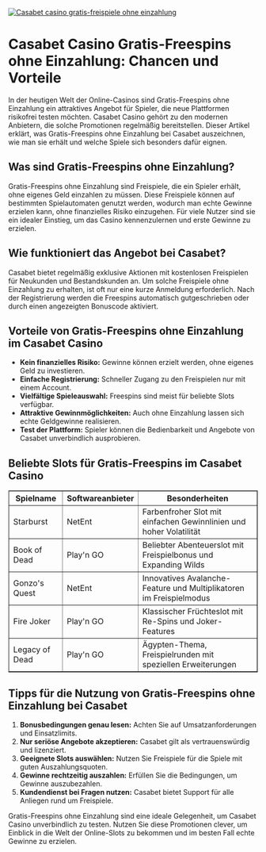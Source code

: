 [![Casabet casino gratis-freispiele ohne einzahlung](https://123-caf.pages.dev/gitsignup.png)](https://vrmoo.ru/Bt82HjjY)

<h1>Casabet Casino Gratis-Freespins ohne Einzahlung: Chancen und Vorteile</h1> <p>In der heutigen Welt der Online-Casinos sind Gratis-Freespins ohne Einzahlung ein attraktives Angebot für Spieler, die neue Plattformen risikofrei testen möchten. Casabet Casino gehört zu den modernen Anbietern, die solche Promotionen regelmäßig bereitstellen. Dieser Artikel erklärt, was Gratis-Freespins ohne Einzahlung bei Casabet auszeichnen, wie man sie erhält und welche Spiele sich besonders dafür eignen.</p>  <h2>Was sind Gratis-Freespins ohne Einzahlung?</h2> <p>Gratis-Freespins ohne Einzahlung sind Freispiele, die ein Spieler erhält, ohne eigenes Geld einzahlen zu müssen. Diese Freispiele können auf bestimmten Spielautomaten genutzt werden, wodurch man echte Gewinne erzielen kann, ohne finanzielles Risiko einzugehen. Für viele Nutzer sind sie ein idealer Einstieg, um das Casino kennenzulernen und erste Gewinne zu erzielen.</p>  <h2>Wie funktioniert das Angebot bei Casabet?</h2> <p>Casabet bietet regelmäßig exklusive Aktionen mit kostenlosen Freispielen für Neukunden und Bestandskunden an. Um solche Freispiele ohne Einzahlung zu erhalten, ist oft nur eine kurze Anmeldung erforderlich. Nach der Registrierung werden die Freespins automatisch gutgeschrieben oder durch einen angezeigten Bonuscode aktiviert.</p>  <h2>Vorteile von Gratis-Freespins ohne Einzahlung im Casabet Casino</h2> <ul>   <li><strong>Kein finanzielles Risiko:</strong> Gewinne können erzielt werden, ohne eigenes Geld zu investieren.</li>   <li><strong>Einfache Registrierung:</strong> Schneller Zugang zu den Freispielen nur mit einem Account.</li>   <li><strong>Vielfältige Spieleauswahl:</strong> Freespins sind meist für beliebte Slots verfügbar.</li>   <li><strong>Attraktive Gewinnmöglichkeiten:</strong> Auch ohne Einzahlung lassen sich echte Geldgewinne realisieren.</li>   <li><strong>Test der Plattform:</strong> Spieler können die Bedienbarkeit und Angebote von Casabet unverbindlich ausprobieren.</li> </ul>  <h2>Beliebte Slots für Gratis-Freespins im Casabet Casino</h2> <table border="1" cellpadding="8" cellspacing="0">   <thead>     <tr>       <th>Spielname</th>       <th>Softwareanbieter</th>       <th>Besonderheiten</th>     </tr>   </thead>   <tbody>     <tr>       <td>Starburst</td>       <td>NetEnt</td>       <td>Farbenfroher Slot mit einfachen Gewinnlinien und hoher Volatilität</td>     </tr>     <tr>       <td>Book of Dead</td>       <td>Play'n GO</td>       <td>Beliebter Abenteuerslot mit Freispielbonus und Expanding Wilds</td>     </tr>     <tr>       <td>Gonzo's Quest</td>       <td>NetEnt</td>       <td>Innovatives Avalanche-Feature und Multiplikatoren im Freispielmodus</td>     </tr>     <tr>       <td>Fire Joker</td>       <td>Play'n GO</td>       <td>Klassischer Früchteslot mit Re-Spins und Joker-Features</td>     </tr>     <tr>       <td>Legacy of Dead</td>       <td>Play'n GO</td>       <td>Ägypten-Thema, Freispielrunden mit speziellen Erweiterungen</td>     </tr>   </tbody> </table>  <h2>Tipps für die Nutzung von Gratis-Freespins ohne Einzahlung bei Casabet</h2> <ol>   <li><strong>Bonusbedingungen genau lesen:</strong> Achten Sie auf Umsatzanforderungen und Einsatzlimits.</li>   <li><strong>Nur seriöse Angebote akzeptieren:</strong> Casabet gilt als vertrauenswürdig und lizenziert.</li>   <li><strong>Geeignete Slots auswählen:</strong> Nutzen Sie Freispiele für die Spiele mit guten Auszahlungsquoten.</li>   <li><strong>Gewinne rechtzeitig auszahlen:</strong> Erfüllen Sie die Bedingungen, um Gewinne auszubezahlen.</li>   <li><strong>Kundendienst bei Fragen nutzen:</strong> Casabet bietet Support für alle Anliegen rund um Freispiele.</li> </ol>  <p>Gratis-Freespins ohne Einzahlung sind eine ideale Gelegenheit, um Casabet Casino unverbindlich zu testen. Nutzen Sie diese Promotionen clever, um Einblick in die Welt der Online-Slots zu bekommen und im besten Fall echte Gewinne zu erzielen.</p>